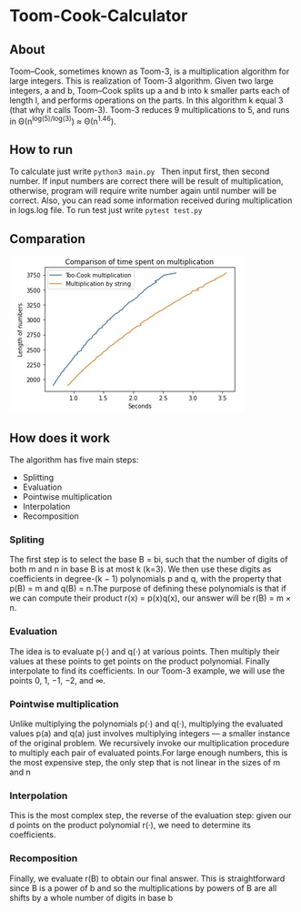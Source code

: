 # Toom-Cook-Calculator
## About
Toom–Cook, sometimes known as Toom-3, is a multiplication algorithm for large integers. This is realization of Toom-3 algorithm. Given two large integers, a and b, Toom–Cook
splits up a and b into k smaller parts each of length l, and performs operations on the parts. In this algorithm k equal 3 (that why it calls Toom-3).
Toom-3 reduces 9 multiplications to 5, and runs in Θ(n<sup>log(5)/log(3)</sup>) ≈ Θ(n<sup>1.46</sup>).

## How to run
To calculate just write 
`python3 main.py `
Then input first, then second number. If input numbers are correct there will be result of multiplication, otherwise, program
will require write number again until number will be correct.
Also, you can read some information received during multiplication in logs.log file.
To run test just write `pytest test.py`

## Comparation
![alt text](https://github.com/kentr0w/Toom-Cook-Calculator/blob/master/compare.jpg)


## How does it work

The algorithm has five main steps:
*	Splitting
*	Evaluation
*	Pointwise multiplication
*	Interpolation
*	Recomposition

### Spliting
The first step is to select the base B = bi, such that the number of digits of both m and n in base B is at most k (k=3). We then use these digits as 
coefficients in degree-(k − 1) polynomials p and q, with the property that p(B) = m and q(B) = n.The purpose of defining these polynomials is that if we can compute 
their product r(x) = p(x)q(x), our answer will be r(B) = m × n.

### Evaluation
The idea is to evaluate p(·) and q(·) at various points. Then multiply their values at these points to get points on the product polynomial. Finally interpolate to find 
its coefficients. In our Toom-3 example, we will use the points 0, 1, −1, −2, and ∞. 

### Pointwise multiplication
Unlike multiplying the polynomials p(·) and q(·), multiplying the evaluated values p(a) and q(a) just involves multiplying integers — a smaller instance of the original 
problem. We recursively invoke our multiplication procedure to multiply each pair of evaluated points.For large enough numbers, this is the most expensive step, the only 
step that is not linear in the sizes of m and n

### Interpolation
This is the most complex step, the reverse of the evaluation step: given our d points on the product polynomial r(·), we need to determine its coefficients.

### Recomposition
Finally, we evaluate r(B) to obtain our final answer. This is straightforward since B is a power of b and so the multiplications by powers of B are all shifts by a whole
number of digits in base b
